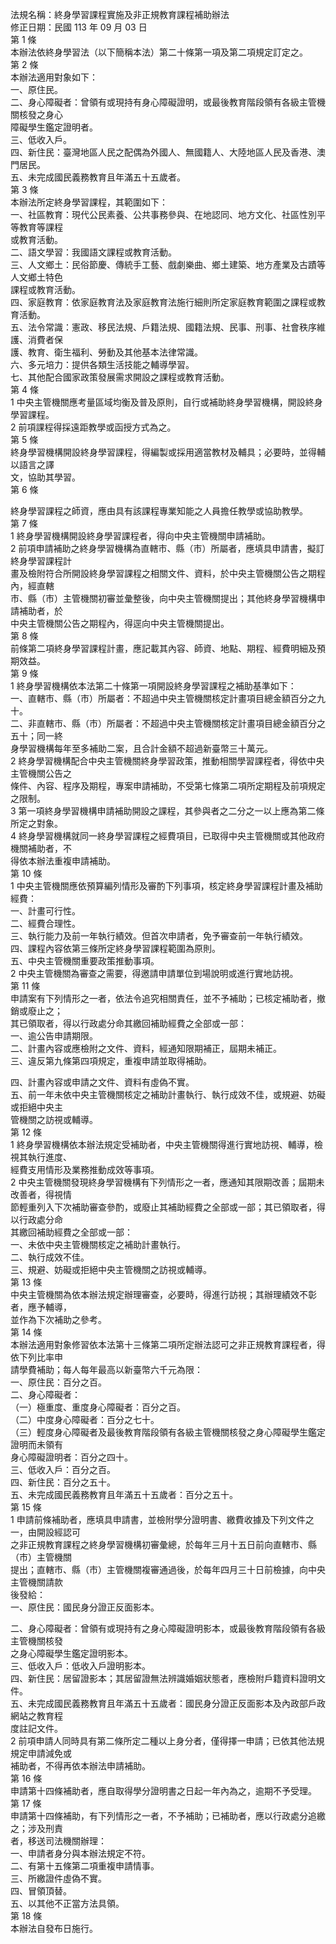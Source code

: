 法規名稱：終身學習課程實施及非正規教育課程補助辦法  
修正日期：民國 113 年 09 月 03 日  
第 1 條  
本辦法依終身學習法（以下簡稱本法）第二十條第一項及第二項規定訂定之。  
第 2 條  
本辦法適用對象如下：  
一、原住民。  
二、身心障礙者：曾領有或現持有身心障礙證明，或最後教育階段領有各級主管機關核發之身心  
障礙學生鑑定證明者。  
三、低收入戶。  
四、新住民：臺灣地區人民之配偶為外國人、無國籍人、大陸地區人民及香港、澳門居民。  
五、未完成國民義務教育且年滿五十五歲者。  
第 3 條  
本辦法所定終身學習課程，其範圍如下：  
一、社區教育：現代公民素養、公共事務參與、在地認同、地方文化、社區性別平等教育等課程  
或教育活動。  
二、語文學習：我國語文課程或教育活動。  
三、人文鄉土：民俗節慶、傳統手工藝、戲劇樂曲、鄉土建築、地方產業及古蹟等人文鄉土特色  
課程或教育活動。  
四、家庭教育：依家庭教育法及家庭教育法施行細則所定家庭教育範圍之課程或教育活動。  
五、法令常識：憲政、移民法規、戶籍法規、國籍法規、民事、刑事、社會秩序維護、消費者保  
護、教育、衛生福利、勞動及其他基本法律常識。  
六、多元培力：提供各類生活技能之輔導學習。  
七、其他配合國家政策發展需求開設之課程或教育活動。  
第 4 條  
1 中央主管機關應考量區域均衡及普及原則，自行或補助終身學習機構，開設終身學習課程。  
2 前項課程得採遠距教學或函授方式為之。  
第 5 條  
終身學習機構開設終身學習課程，得編製或採用適當教材及輔具；必要時，並得輔以語言之譯  
文，協助其學習。  
第 6 條  


終身學習課程之師資，應由具有該課程專業知能之人員擔任教學或協助教學。  
第 7 條  
1 終身學習機構開設終身學習課程者，得向中央主管機關申請補助。  
2 前項申請補助之終身學習機構為直轄市、縣（市）所屬者，應填具申請書，擬訂終身學習課程計  
畫及檢附符合所開設終身學習課程之相關文件、資料，於中央主管機關公告之期程內，經直轄  
市、縣（市）主管機關初審並彙整後，向中央主管機關提出；其他終身學習機構申請補助者，於  
中央主管機關公告之期程內，得逕向中央主管機關提出。  
第 8 條  
前條第二項終身學習課程計畫，應記載其內容、師資、地點、期程、經費明細及預期效益。  
第 9 條  
1 終身學習機構依本法第二十條第一項開設終身學習課程之補助基準如下：  
一、直轄市、縣（市）所屬者：不超過中央主管機關核定計畫項目總金額百分之九十。  
二、非直轄市、縣（市）所屬者：不超過中央主管機關核定計畫項目總金額百分之五十；同一終  
身學習機構每年至多補助二案，且合計金額不超過新臺幣三十萬元。  
2 終身學習機構配合中央主管機關終身學習政策，推動相關學習課程者，得依中央主管機關公告之  
條件、內容、程序及期程，專案申請補助，不受第七條第二項所定期程及前項規定之限制。  
3 第一項終身學習機構申請補助開設之課程，其參與者之二分之一以上應為第二條所定之對象。  
4 終身學習機構就同一終身學習課程之經費項目，已取得中央主管機關或其他政府機關補助者，不  
得依本辦法重複申請補助。  
第 10 條  
1 中央主管機關應依預算編列情形及審酌下列事項，核定終身學習課程計畫及補助經費：  
一、計畫可行性。  
二、經費合理性。  
三、執行能力及前一年執行績效。但首次申請者，免予審查前一年執行績效。  
四、課程內容依第三條所定終身學習課程範圍為原則。  
五、中央主管機關重要政策推動事項。  
2 中央主管機關為審查之需要，得邀請申請單位到場說明或進行實地訪視。  
第 11 條  
申請案有下列情形之一者，依法令追究相關責任，並不予補助；已核定補助者，撤銷或廢止之；  
其已領取者，得以行政處分命其繳回補助經費之全部或一部：  
一、逾公告申請期限。  
二、計畫內容或應檢附之文件、資料，經通知限期補正，屆期未補正。  
三、違反第九條第四項規定，重複申請並取得補助。  


四、計畫內容或申請之文件、資料有虛偽不實。  
五、前一年未依中央主管機關核定之補助計畫執行、執行成效不佳，或規避、妨礙或拒絕中央主  
管機關之訪視或輔導。  
第 12 條  
1 終身學習機構依本辦法規定受補助者，中央主管機關得進行實地訪視、輔導，檢視其執行進度、  
經費支用情形及業務推動成效等事項。  
2 中央主管機關發現終身學習機構有下列情形之一者，應通知其限期改善；屆期未改善者，得視情  
節輕重列入下次補助審查參酌，或廢止其補助經費之全部或一部；其已領取者，得以行政處分命  
其繳回補助經費之全部或一部：  
一、未依中央主管機關核定之補助計畫執行。  
二、執行成效不佳。  
三、規避、妨礙或拒絕中央主管機關之訪視或輔導。  
第 13 條  
中央主管機關為依本辦法規定辦理審查，必要時，得進行訪視；其辦理績效不彰者，應予輔導，  
並作為下次補助之參考。  
第 14 條  
本辦法適用對象修習依本法第十三條第二項所定辦法認可之非正規教育課程者，得依下列比率申  
請學費補助；每人每年最高以新臺幣六千元為限：  
一、原住民：百分之百。  
二、身心障礙者：  
（一）極重度、重度身心障礙者：百分之百。  
（二）中度身心障礙者：百分之七十。  
（三）輕度身心障礙者及最後教育階段領有各級主管機關核發之身心障礙學生鑑定證明而未領有  
身心障礙證明者：百分之四十。  
三、低收入戶：百分之百。  
四、新住民：百分之五十。  
五、未完成國民義務教育且年滿五十五歲者：百分之五十。  
第 15 條  
1 申請前條補助者，應填具申請書，並檢附學分證明書、繳費收據及下列文件之一，由開設經認可  
之非正規教育課程之終身學習機構初審彙總，於每年三月十五日前向直轄市、縣（市）主管機關  
提出；直轄市、縣（市）主管機關複審通過後，於每年四月三十日前檢據，向中央主管機關請款  
後發給：  
一、原住民：國民身分證正反面影本。  


二、身心障礙者：曾領有或現持有之身心障礙證明影本，或最後教育階段領有各級主管機關核發  
之身心障礙學生鑑定證明影本。  
三、低收入戶：低收入戶證明影本。  
四、新住民：居留證影本；其居留證無法辨識婚姻狀態者，應檢附戶籍資料證明文件。  
五、未完成國民義務教育且年滿五十五歲者：國民身分證正反面影本及內政部戶政網站之教育程  
度註記文件。  
2 前項申請人同時具有第二條所定二種以上身分者，僅得擇一申請；已依其他法規規定申請減免或  
補助者，不得再依本辦法申請補助。  
第 16 條  
申請第十四條補助者，應自取得學分證明書之日起一年內為之，逾期不予受理。  
第 17 條  
申請第十四條補助，有下列情形之一者，不予補助；已補助者，應以行政處分追繳之；涉及刑責  
者，移送司法機關辦理：  
一、申請者身分與本辦法規定不符。  
二、有第十五條第二項重複申請情事。  
三、所繳證件虛偽不實。  
四、冒領頂替。  
五、以其他不正當方法具領。  
第 18 條  
本辦法自發布日施行。  


